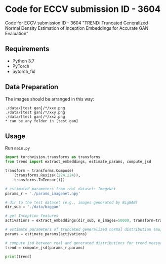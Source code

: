# Code for ECCV submission ID - 3604
Code for ECCV submission ID - 3604 "TREND: Truncated Generalized Normal Density Estimation of Inception Embeddings for Accurate GAN Evaluation"

## Requirements
- Python 3.7
- PyTorch
- pytorch_fid
<!-- 
pip install foobar
``` -->

## Data Preparation
The images should be arranged in this way:

    ./data/[test gan]/*/xxx.png
    ./data/[test gan]/*/xxy.png
    ./data/[test gan]/*/xxz.png
    * can be any folder in [test gan]

## Usage
Run `main.py`
```python
import torchvision.transforms as transforms
from trend import extract_embeddings, estimate_params, compute_jsd

transform = transforms.Compose(
    [transforms.Resize((224,224)),
    transforms.ToTensor()])

# estimated parameters from real dataset: ImageNet
params_r = './params_imagenet.npy'

# dir to the test dataset (e.g., images generated by BigGAN)
dir_sub = './data/biggan'

# get Inception features
activations = extract_embeddings(dir_sub, n_images=50000, transform=transform)

# estimate parameters of truncated generalized normal distribution (mu, sigma, beta)
params = estimate_params(activations)

# compute jsd between real and generated distributions for trend measure
trend = compute_jsd(params_r,params)

print(trend)
```
